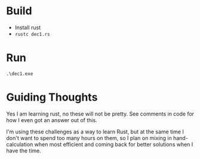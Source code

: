 # Build
- Install rust
- `rustc dec1.rs`

# Run
`.\dec1.exe`

# Guiding Thoughts
Yes I am learning rust, no these will not be pretty. See comments in code for how I even got an answer out of this.

I'm using these challenges as a way to learn Rust, but at the same time I don't want to spend too many hours on them, so I plan on mixing in hand-calculation when most efficient and coming back for better solutions when I have the time.

